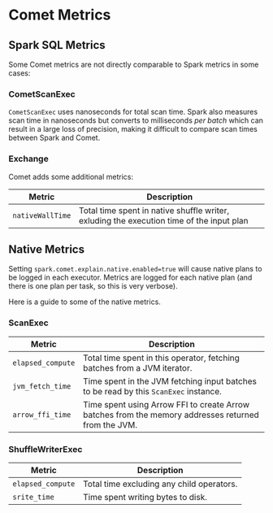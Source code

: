<!---
Licensed to the Apache Software Foundation (ASF) under one
or more contributor license agreements.  See the NOTICE file
distributed with this work for additional information
regarding copyright ownership.  The ASF licenses this file
to you under the Apache License, Version 2.0 (the
"License"); you may not use this file except in compliance
with the License.  You may obtain a copy of the License at

http://www.apache.org/licenses/LICENSE-2.0

Unless required by applicable law or agreed to in writing,
software distributed under the License is distributed on an
"AS IS" BASIS, WITHOUT WARRANTIES OR CONDITIONS OF ANY
KIND, either express or implied.  See the License for the
specific language governing permissions and limitations
under the License.
-->

# Comet Metrics

## Spark SQL Metrics

Some Comet metrics are not directly comparable to Spark metrics in some cases:

### CometScanExec

`CometScanExec` uses nanoseconds for total scan time. Spark also measures scan time in nanoseconds but converts to
milliseconds _per batch_ which can result in a large loss of precision, making it difficult to compare scan times
between Spark and Comet.

### Exchange

Comet adds some additional metrics:

| Metric            | Description                                                                                 |
|-------------------|---------------------------------------------------------------------------------------------|
| `nativeWallTime`  | Total time spent in native shuffle writer, exluding the execution time of the input plan |


## Native Metrics

Setting `spark.comet.explain.native.enabled=true` will cause native plans to be logged in each executor. Metrics are
logged for each native plan (and there is one plan per task, so this is very verbose).

Here is a guide to some of the native metrics.

### ScanExec

| Metric            | Description                                                                                         |
| ----------------- | --------------------------------------------------------------------------------------------------- |
| `elapsed_compute` | Total time spent in this operator, fetching batches from a JVM iterator.                            |
| `jvm_fetch_time`  | Time spent in the JVM fetching input batches to be read by this `ScanExec` instance.                |
| `arrow_ffi_time`  | Time spent using Arrow FFI to create Arrow batches from the memory addresses returned from the JVM. |

### ShuffleWriterExec

| Metric            | Description                               |
|-------------------|-------------------------------------------|
| `elapsed_compute` | Total time excluding any child operators. |
| `srite_time`      | Time spent writing bytes to disk.         |
